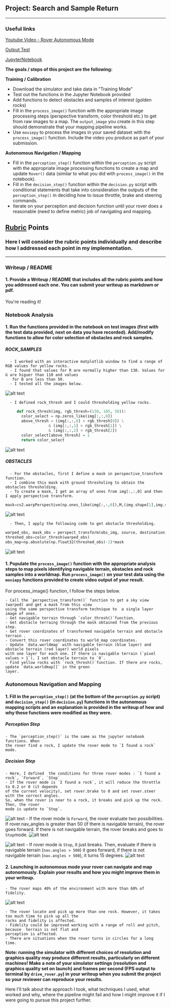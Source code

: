 ## Project: Search and Sample Return
---
### Useful links
[Youtube Video - Rover Autonomous Mode](https://www.youtube.com/watch?v=paQpnF8RNOM&feature=youtu.be)

[Output Test](output/test_mapping.mp4)

[JupyterNotebook](code/Rover_Project_Test_Notebook.ipynb)

**The goals / steps of this project are the following:**  

**Training / Calibration**  

* Download the simulator and take data in "Training Mode"
* Test out the functions in the Jupyter Notebook provided
* Add functions to detect obstacles and samples of interest (golden rocks)
* Fill in the `process_image()` function with the appropriate image processing steps (perspective transform, color threshold etc.) to get from raw images to a map.  The `output_image` you create in this step should demonstrate that your mapping pipeline works.
* Use `moviepy` to process the images in your saved dataset with the `process_image()` function.  Include the video you produce as part of your submission.

**Autonomous Navigation / Mapping**

* Fill in the `perception_step()` function within the `perception.py` script with the appropriate image processing functions to create a map and update `Rover()` data (similar to what you did with `process_image()` in the notebook). 
* Fill in the `decision_step()` function within the `decision.py` script with conditional statements that take into consideration the outputs of the `perception_step()` in deciding how to issue throttle, brake and steering commands. 
* Iterate on your perception and decision function until your rover does a reasonable (need to define metric) job of navigating and mapping.  

[//]: # (Image References)

[rock_images]: ./misc/rock_test_images.JPG
[rock_images_thresh]: ./misc/rock_test_thresh.JPG
[mask_image]: ./misc/mask_image.JPG
[obstacle_thresh]: ./misc/obstacle_thresh.JPG
[forward]: ./misc/forwardmode.png
[rock]: ./misc/I-FoundRock.png
[pickup]: ./misc/picking-up.png
[turning]: ./misc/turning.png
[goal]: ./misc/goalComplete.png


## [Rubric](https://review.udacity.com/#!/rubrics/916/view) Points
### Here I will consider the rubric points individually and describe how I addressed each point in my implementation.  

---
### Writeup / README

#### 1. Provide a Writeup / README that includes all the rubric points and how you addressed each one.  You can submit your writeup as markdown or pdf.  

You're reading it!

### Notebook Analysis
#### 1. Run the functions provided in the notebook on test images (first with the test data provided, next on data you have recorded). Add/modify functions to allow for color selection of obstacles and rock samples.

##### ROCK_SAMPLES
	  - I worked with an interactive matplotlib window to find a range of RGB values for yellow rocks. 
	  - I found that values for R are normally higher than 130. Values for G are higuer than 110 and values
	   for B are less than 50.
	  - I tested all the images below.
![alt text][rock_images]

      - I defined rock_thresh and I could thresholding yellow rocks.
 ```python
      def rock_thresh(img, rgb_thresh=(130, 105, 50)):
    	color_select = np.zeros_like(img[:,:,0])
    	above_thresh = (img[:,:,0] > rgb_thresh[0]) \
                	& (img[:,:,1] > rgb_thresh[1]) \
                	& (img[:,:,2] < rgb_thresh[2])
    	color_select[above_thresh] = 1
    	return color_select
 ```
![alt text][rock_images_thresh]

##### OBSTACLES
	  - For the obstacles, first I define a mask in perspective_transform function.
	  - I combine this mask with ground thresholing to obtain the obstacles thresholding.
	  - To create a mask, I get an array of ones from img[:,:,0] and then I apply perspective transform.

 ```python
mask=cv2.warpPerspective(np.ones_like(img[:,:,0]),M,(img.shape[1],img.shape[0]))
 ```
![alt text][mask_image]

	  - Then, I apply the following code to get obstacle thresholding.

 ```python
warped_obs, mask_obs = perspect_transform(obs_img, source, destination) 
threshed_obs=color_thresh(warped_obs)
obs_map=np.absolute(np.float32(threshed_obs)-1)*mask
```
![alt text][obstacle_thresh]



#### 1. Populate the `process_image()` function with the appropriate analysis steps to map pixels identifying navigable terrain, obstacles and rock samples into a worldmap.  Run `process_image()` on your test data using the `moviepy` functions provided to create video output of your result. 

For process_image() function, I follow the steps below.

	- Call the `perspective_transform()` function to get a sky view (warped) and get a mask from this view 
	using the same perspective transform technique to  a single layer image of ones. 
	- Get navigable terrain through `color_thresh()`function. 
	- Get obstacle terraing through the mask obtained from the previous step.
	- Get rover coordinates of transformed navigable terrain and obstacle terrain . 
	- Convert this rover coordinates to world_map coordinates.
	- Update `data.worldmap` with navigable terrain (blue layer) and obstacle terrain (red layer) world pixels 
	with one layer for each one. If there is navigable terrain (`pixel values > 1`), I set obstacle terrain to `0`.
	- Find yellow rocks with `rock_thresh()`function. If there are rocks, update `data.worldmap[]` in the green 
	layer.

### Autonomous Navigation and Mapping

#### 1. Fill in the `perception_step()` (at the bottom of the `perception.py` script) and `decision_step()` (in `decision.py`) functions in the autonomous mapping scripts and an explanation is provided in the writeup of how and why these functions were modified as they were.

##### Perception Step
	- The `perception_step()` is the same as the jupyter notebook functions. When 
	the rover find a rock, I update the rover mode to `I found a rock` mode.

##### Decision Step
	- Here, I defined  the conditions for three rover modes : `I found a rock`, `Forward`, `Stop`
	- If the rover mode is `I found a rock`, it will reduce the throttle to 0.2 or 0 (it depends 
	of the current velocity), set rover.brake to 0 and set rover.steer with the correct angles. 
	So, when the rover is near to a rock, it breaks and pick up the rock. Then, the rover 
	mode is update to `Stop`.

![alt text][rock]
	- If the rover mode is `Forward`, the rover evaluate two possibilities. If rover.nav_angles is greater than 50 (if there is navigable terrain), the rover goes forward. If there is not navigable terrain, the rover breaks and goes to `Stop`mode.
![alt text][forward]

![alt text][pickup]
	- If rover mode is `Stop`, it just breaks. Then, evaluate if there is navigable terrain (`nav.angles > 500`) it goes forward, if there is not navigable terrain (`nav.angles > 500`), it turns 15 degrees.
![alt text][turning]

#### 2. Launching in autonomous mode your rover can navigate and map autonomously.  Explain your results and how you might improve them in your writeup.  
	- The rover maps 40% of the environment with more than 60% of fidelity.

![alt text][goal] 

	- The rover locate and pick up more than one rock. However, it takes too much time to pick up all the 
	rocks and fidelity is affected.
	- Fidelity could be improved working with a range of roll and pitch, because  terrain is not flat and 
	perception is affected.
	- There are situations when the rover turns in circles for a long time.

**Note: running the simulator with different choices of resolution and graphics quality may produce different results, particularly on different machines!  Make a note of your simulator settings (resolution and graphics quality set on launch) and frames per second (FPS output to terminal by `drive_rover.py`) in your writeup when you submit the project so your reviewer can reproduce your results.**

Here I'll talk about the approach I took, what techniques I used, what worked and why, where the pipeline might fail and how I might improve it if I were going to pursue this project further.  




